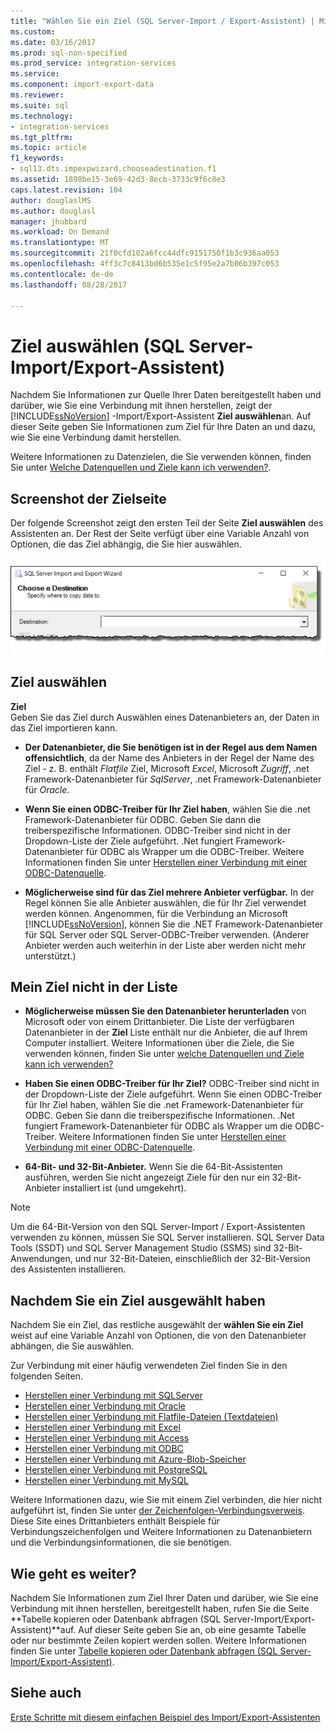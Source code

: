 ```yaml
---
title: "Wählen Sie ein Ziel (SQL Server-Import / Export-Assistent) | Microsoft Docs"
ms.custom: 
ms.date: 03/16/2017
ms.prod: sql-non-specified
ms.prod_service: integration-services
ms.service: 
ms.component: import-export-data
ms.reviewer: 
ms.suite: sql
ms.technology:
- integration-services
ms.tgt_pltfrm: 
ms.topic: article
f1_keywords:
- sql13.dts.impexpwizard.chooseadestination.f1
ms.assetid: 1898be15-3e69-42d3-8ecb-3733c9f6c8e3
caps.latest.revision: 104
author: douglaslMS
ms.author: douglasl
manager: jhubbard
ms.workload: On Demand
ms.translationtype: MT
ms.sourcegitcommit: 21f0cfd102a6fcc44dfc9151750f1b3c936aa053
ms.openlocfilehash: 4ff3c7c8413bd6b535e1c5f95e2a7b06b397c053
ms.contentlocale: de-de
ms.lasthandoff: 08/28/2017

---
```

# <a name="choose-a-destination-sql-server-import-and-export-wizard"></a>Ziel auswählen (SQL Server-Import/Export-Assistent)
 Nachdem Sie Informationen zur Quelle Ihrer Daten bereitgestellt haben und darüber, wie Sie eine Verbindung mit ihnen herstellen, zeigt der [!INCLUDE[ssNoVersion](../../includes/ssnoversion-md.md)] -Import/Export-Assistent **Ziel auswählen**an. Auf dieser Seite geben Sie Informationen zum Ziel für Ihre Daten an und dazu, wie Sie eine Verbindung damit herstellen.
  
Weitere Informationen zu Datenzielen, die Sie verwenden können, finden Sie unter [Welche Datenquellen und Ziele kann ich verwenden?](import-and-export-data-with-the-sql-server-import-and-export-wizard.md#wizardSources). 

## <a name="screen-shot-of-the-destination-page"></a>Screenshot der Zielseite
Der folgende Screenshot zeigt den ersten Teil der Seite **Ziel auswählen** des Assistenten an. Der Rest der Seite verfügt über eine Variable Anzahl von Optionen, die das Ziel abhängig, die Sie hier auswählen.

![Ziel auswählen](../../integration-services/import-export-data/media/choose-destination.png)

## <a name="choose-a-destination"></a>Ziel auswählen
 **Ziel**  
 Geben Sie das Ziel durch Auswählen eines Datenanbieters an, der Daten in das Ziel importieren kann.
 
-   **Der Datenanbieter, die Sie benötigen ist in der Regel aus dem Namen offensichtlich**, da der Name des Anbieters in der Regel der Name des Ziel - z. B. enthält *Flatfile* Ziel, Microsoft *Excel*, Microsoft *Zugriff*, .net Framework-Datenanbieter für *SqlServer*, .net Framework-Datenanbieter für *Oracle*.

-   **Wenn Sie einen ODBC-Treiber für Ihr Ziel haben**, wählen Sie die .net Framework-Datenanbieter für ODBC. Geben Sie dann die treiberspezifische Informationen. ODBC-Treiber sind nicht in der Dropdown-Liste der Ziele aufgeführt. .Net fungiert Framework-Datenanbieter für ODBC als Wrapper um die ODBC-Treiber. Weitere Informationen finden Sie unter [Herstellen einer Verbindung mit einer ODBC-Datenquelle](../../integration-services/import-export-data/connect-to-an-odbc-data-source-sql-server-import-and-export-wizard.md).

-   **Möglicherweise sind für das Ziel mehrere Anbieter verfügbar.** In der Regel können Sie alle Anbieter auswählen, die für Ihr Ziel verwendet werden können. Angenommen, für die Verbindung an Microsoft [!INCLUDE[ssNoVersion](../../includes/ssnoversion-md.md)], können Sie die .NET Framework-Datenanbieter für SQL Server oder SQL Server-ODBC-Treiber verwenden. (Anderer Anbieter werden auch weiterhin in der Liste aber werden nicht mehr unterstützt.) 

## <a name="my-destination-isnt-in-the-list"></a>Mein Ziel nicht in der Liste
-   **Möglicherweise müssen Sie den Datenanbieter herunterladen** von Microsoft oder von einem Drittanbieter. Die Liste der verfügbaren Datenanbieter in der **Ziel** Liste enthält nur die Anbieter, die auf Ihrem Computer installiert. Weitere Informationen über die Ziele, die Sie verwenden können, finden Sie unter [welche Datenquellen und Ziele kann ich verwenden?](import-and-export-data-with-the-sql-server-import-and-export-wizard.md#wizardSources)

-   **Haben Sie einen ODBC-Treiber für Ihr Ziel?** ODBC-Treiber sind nicht in der Dropdown-Liste der Ziele aufgeführt. Wenn Sie einen ODBC-Treiber für Ihr Ziel haben, wählen Sie die .net Framework-Datenanbieter für ODBC. Geben Sie dann die treiberspezifische Informationen. .Net fungiert Framework-Datenanbieter für ODBC als Wrapper um die ODBC-Treiber. Weitere Informationen finden Sie unter [Herstellen einer Verbindung mit einer ODBC-Datenquelle](../../integration-services/import-export-data/connect-to-an-odbc-data-source-sql-server-import-and-export-wizard.md).

-   **64-Bit- und 32-Bit-Anbieter.** Wenn Sie die 64-Bit-Assistenten ausführen, werden Sie nicht angezeigt Ziele für den nur ein 32-Bit-Anbieter installiert ist (und umgekehrt).

> [!NOTE]
> Um die 64-Bit-Version von den SQL Server-Import / Export-Assistenten verwenden zu können, müssen Sie SQL Server installieren. SQL Server Data Tools (SSDT) und SQL Server Management Studio (SSMS) sind 32-Bit-Anwendungen, und nur 32-Bit-Dateien, einschließlich der 32-Bit-Version des Assistenten installieren.

## <a name="after-you-choose-a-destination"></a>Nachdem Sie ein Ziel ausgewählt haben
Nachdem Sie ein Ziel, das restliche ausgewählt der **wählen Sie ein Ziel** weist auf eine Variable Anzahl von Optionen, die von den Datenanbieter abhängen, die Sie auswählen.

Zur Verbindung mit einer häufig verwendeten Ziel finden Sie in den folgenden Seiten.
-   [Herstellen einer Verbindung mit SQLServer](../../integration-services/import-export-data/connect-to-a-sql-server-data-source-sql-server-import-and-export-wizard.md)
-   [Herstellen einer Verbindung mit Oracle](../../integration-services/import-export-data/connect-to-an-oracle-data-source-sql-server-import-and-export-wizard.md)
-   [Herstellen einer Verbindung mit Flatfile-Dateien (Textdateien)](../../integration-services/import-export-data/connect-to-a-flat-file-data-source-sql-server-import-and-export-wizard.md)
-   [Herstellen einer Verbindung mit Excel](../../integration-services/import-export-data/connect-to-an-excel-data-source-sql-server-import-and-export-wizard.md)
-   [Herstellen einer Verbindung mit Access](../../integration-services/import-export-data/connect-to-an-access-data-source-sql-server-import-and-export-wizard.md)
-   [Herstellen einer Verbindung mit ODBC](../../integration-services/import-export-data/connect-to-an-odbc-data-source-sql-server-import-and-export-wizard.md)
-   [Herstellen einer Verbindung mit Azure-Blob-Speicher](../../integration-services/import-export-data/connect-to-azure-blob-storage-sql-server-import-and-export-wizard.md)
-   [Herstellen einer Verbindung mit PostgreSQL](../../integration-services/import-export-data/connect-to-a-postgresql-data-source-sql-server-import-and-export-wizard.md)
-   [Herstellen einer Verbindung mit MySQL](../../integration-services/import-export-data/connect-to-a-mysql-data-source-sql-server-import-and-export-wizard.md)

Weitere Informationen dazu, wie Sie mit einem Ziel verbinden, die hier nicht aufgeführt ist, finden Sie unter [der Zeichenfolgen-Verbindungsverweis](https://www.connectionstrings.com/). Diese Site eines Drittanbieters enthält Beispiele für Verbindungszeichenfolgen und Weitere Informationen zu Datenanbietern und die Verbindungsinformationen, die sie benötigen.

## <a name="whats-next"></a>Wie geht es weiter?  
 Nachdem Sie Informationen zum Ziel Ihrer Daten und darüber, wie Sie eine Verbindung mit ihnen herstellen, bereitgestellt haben, rufen Sie die Seite **Tabelle kopieren oder Datenbank abfragen (SQL Server-Import/Export-Assistent)**auf. Auf dieser Seite geben Sie an, ob eine gesamte Tabelle oder nur bestimmte Zeilen kopiert werden sollen. Weitere Informationen finden Sie unter [Tabelle kopieren oder Datenbank abfragen (SQL Server-Import/Export-Assistent)](../../integration-services/import-export-data/specify-table-copy-or-query-sql-server-import-and-export-wizard.md).  

## <a name="see-also"></a>Siehe auch
[Erste Schritte mit diesem einfachen Beispiel des Import/Export-Assistenten](../../integration-services/import-export-data/get-started-with-this-simple-example-of-the-import-and-export-wizard.md)



